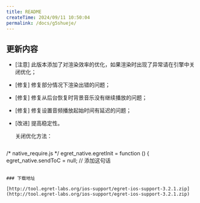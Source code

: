 ```yaml
---
title: README
createTime: 2024/09/11 10:50:04
permalink: /docs/g5shueje/
---
```

## 更新内容

* [注意] 此版本添加了对渲染效率的优化，如果渲染时出现了异常请在引擎中关闭优化；
* [修复] 修复部分情况下渲染出错的问题；
* [修复] 修复从后台恢复时背景音乐没有继续播放的问题；
* [修复] 修复设置音频播放起始时间有延迟的问题；
* [改进] 提高稳定性。

	关闭优化方法：

	~~~
/* native_require.js */
egret_native.egretInit = function () {
    egret_native.sendToC = null; // 添加这句话
~~~

### 下载地址

[http://tool.egret-labs.org/ios-support/egret-ios-support-3.2.1.zip](http://tool.egret-labs.org/ios-support/egret-ios-support-3.2.1.zip)
